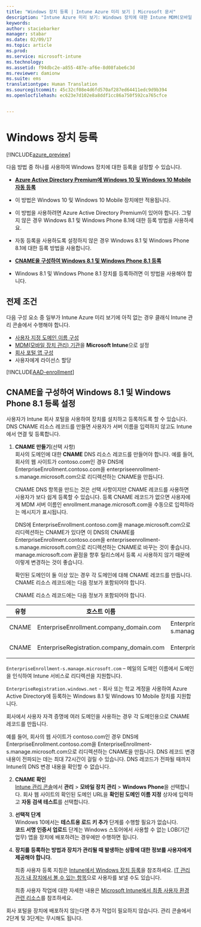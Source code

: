 ```yaml
---
title: "Windows 장치 등록 | Intune Azure 미리 보기 | Microsoft 문서"
description: "Intune Azure 미리 보기: Windows 장치에 대한 Intune MDM(모바일 장치 관리)을 사용하도록 설정합니다."
keywords: 
author: staciebarker
manager: stabar
ms.date: 02/09/17
ms.topic: article
ms.prod: 
ms.service: microsoft-intune
ms.technology: 
ms.assetid: f94dbc2e-a855-487e-af6e-8d08fabe6c3d
ms.reviewer: damionw
ms.suite: ems
translationtype: Human Translation
ms.sourcegitcommit: 45c32cf08e4d6fd570af287ed64411edc9d9b394
ms.openlocfilehash: ec623e7d102e8a8ddf1cc86a750f592ca765cfce


---
```


# <a name="enroll-windows-devices"></a>Windows 장치 등록 

[!INCLUDE[azure_preview](../includes/azure_preview.md)]

다음 방법 중 하나를 사용하여 Windows 장치에 대한 등록을 설정할 수 있습니다.

- **[Azure Active Directory Premium에 Windows 10 및 Windows 10 Mobile 자동 등록](#set-up-windows-10-and-windows-10-mobile-automatic-enrollment-with-azure-active-directory-premium)** 
 -  이 방법은 Windows 10 및 Windows 10 Mobile 장치에만 적용됩니다.
 -  이 방법을 사용하려면 Azure Active Directory Premium이 있어야 합니다. 그렇지 않은 경우 Windows 8.1 및 Windows Phone 8.1에 대한 등록 방법을 사용하세요.
 -  자동 등록을 사용하도록 설정하지 않은 경우 Windows 8.1 및 Windows Phone 8.1에 대한 등록 방법을 사용합니다.


- **[CNAME을 구성하여 Windows 8.1 및 Windows Phone 8.1 등록](#set-up-windows-8.1-and-windows-phone-8.1-enrollment-by-configuring-cname)** 
 - Windows 8.1 및 Windows Phone 8.1 장치를 등록하려면 이 방법을 사용해야 합니다.


## <a name="prerequisites"></a>전제 조건

다음 구성 요소 중 일부가 Intune Azure 미리 보기에 아직 없는 경우 클래식 Intune 관리 콘솔에서 수행해야 합니다.

- [사용자 지정 도메인 이름 구성](https://docs.microsoft.com/intune/get-started/start-with-a-paid-subscription-to-microsoft-intune-step-2)
- [MDM(모바일 장치 관리) 기관](set-mdm-authority.md)을 **Microsoft Intune**으로 설정
- [회사 포털 앱 구성](/intune-azure/manage-apps/company-portal-app.md)
- 사용자에게 라이선스 할당

[!INCLUDE[AAD-enrollment](../includes/win10-automatic-enrollment-aad.md)]

## <a name="set-up-windows-81-and-windows-phone-81-enrollment-by-configuring-cname"></a>CNAME을 구성하여 Windows 8.1 및 Windows Phone 8.1 등록 설정

사용자가 Intune 회사 포털을 사용하여 장치를 설치하고 등록하도록 할 수 있습니다. DNS CNAME 리소스 레코드를 만들면 사용자가 서버 이름을 입력하지 않고도 Intune에서 연결 및 등록합니다.

1. **CNAME 만들기**(선택 사항)<br>
 회사의 도메인에 대한 **CNAME** DNS 리소스 레코드를 만들어야 합니다. 예를 들어, 회사의 웹 사이트가 contoso.com인 경우 DNS에 EnterpriseEnrollment.contoso.com을 enterpriseenrollment-s.manage.microsoft.com으로 리디렉션하는 CNAME을 만듭니다.

    CNAME DNS 항목을 만드는 것은 선택 사항이지만 CNAME 레코드를 사용하면 사용자가 보다 쉽게 등록할 수 있습니다. 등록 CNAME 레코드가 없으면 사용자에게 MDM 서버 이름인 enrollment.manage.microsoft.com을 수동으로 입력하라는 메시지가 표시됩니다.

    DNS에 EnterpriseEnrollment.contoso.com을 manage.microsoft.com으로 리디렉션하는 CNAME가 있다면 이 DNS의 CNAME를 EnterpriseEnrollment.contoso.com을 enterpriseenrollment-s.manage.microsoft.com으로 리디렉션하는 CNAME로 바꾸는 것이 좋습니다. manage.microsoft.com 끝점을 향후 릴리스에서 등록 시 사용하지 않기 때문에 이렇게 변경하는 것이 좋습니다.

    확인된 도메인이 둘 이상 있는 경우 각 도메인에 대해 CNAME 레코드를 만듭니다. CNAME 리소스 레코드에는 다음 정보가 포함되어야 합니다.

    CNAME 리소스 레코드에는 다음 정보가 포함되어야 합니다.

  |유형|호스트 이름|지시 대상|TTL|
  |--------|-------------|-------------|-------|
  |CNAME|EnterpriseEnrollment.company_domain.com|EnterpriseEnrollment-s.manage.microsoft.com |1시간|
  |CNAME|EnterpriseRegistration.company_domain.com|EnterpriseRegistration.windows.net|1시간|

  `EnterpriseEnrollment-s.manage.microsoft.com` – 메일의 도메인 이름에서 도메인을 인식하여 Intune 서비스로 리디렉션을 지원합니다.

  `EnterpriseRegistration.windows.net` - 회사 또는 학교 계정을 사용하여 Azure Active Directory에 등록하는 Windows 8.1 및 Windows 10 Mobile 장치를 지원합니다.

  회사에서 사용자 자격 증명에 여러 도메인을 사용하는 경우 각 도메인용으로 CNAME 레코드를 만듭니다.

  예를 들어, 회사의 웹 사이트가 contoso.com인 경우 DNS에 EnterpriseEnrollment.contoso.com을 EnterpriseEnrollment-s.manage.microsoft.com으로 리디렉션하는 CNAME을 만듭니다. DNS 레코드 변경 내용이 전파되는 데는 최대 72시간이 걸릴 수 있습니다. DNS 레코드가 전파될 때까지 Intune의 DNS 변경 내용을 확인할 수 없습니다.

2.  **CNAME 확인**<br>[Intune 관리 콘솔](http://manage.microsoft.com)에서 **관리** &gt; **모바일 장치 관리** &gt; **Windows Phone**을 선택합니다. 회사 웹 사이트의 확인된 도메인 URL을 **확인된 도메인 이름 지정** 상자에 입력하고 **자동 검색 테스트**를 선택합니다.

3.  **선택적 단계**<br>Windows 10에서는 **테스트용 로드 키 추가** 단계를 수행할 필요가 없습니다. <br>**코드 서명 인증서 업로드** 단계는 Windows 스토어에서 사용할 수 없는 LOB(기간 업무) 앱을 장치에 배포하려는 경우에만 수행하면 됩니다.

4.  **장치를 등록하는 방법과 장치가 관리될 때 발생하는 상황에 대한 정보를 사용자에게 제공해야 합니다.**

    최종 사용자 등록 지침은 [Intune에서 Windows 장치 등록](https://docs.microsoft.com/en-us/intune/enduser/enroll-your-device-in-intune-windows)을 참조하세요. [IT 관리자가 내 장치에서 볼 수 있는 항목](https://docs.microsoft.com/intune/enduser/what-can-your-it-administrator-see-when-you-enroll-your-device-in-intune-windows)으로 사용자를 보낼 수도 있습니다.

    최종 사용자 작업에 대한 자세한 내용은 [Microsoft Intune에서 최종 사용자 환경 관련 리소스](https://docs.microsoft.com/intune/deploy-use/what-to-tell-your-end-users-about-using-microsoft-intune)를 참조하세요.

회사 포털을 장치에 배포하지 않는다면 추가 작업이 필요하지 않습니다.  관리 콘솔에서 2단계 및 3단계는 무시해도 됩니다.



<!--HONumber=Feb17_HO2-->


